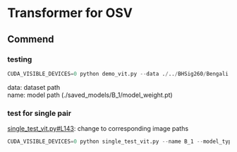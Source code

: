 # Transformer for OSV

## Commend
### testing
```python
CUDA_VISIBLE_DEVICES=0 python demo_vit.py --data ./../BHSig260/Bengali --name B_1 --batchSize 1 --imageSize 172 --model_type olp --test_only --load "model_weight.pt"
```

data: dataset path \
name: model path (./saved_models/B_1/model_weight.pt)

### test for single pair

[single_test_vit.py#L143](https://github.com/mcshih/OSV_vit/blob/main/single_test_vit.py#L143): change to corresponding image paths

```python
CUDA_VISIBLE_DEVICES=0 python single_test_vit.py --name B_1 --model_type olp --imageSize 172 --load "model_weight.pt"
